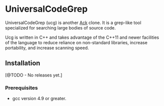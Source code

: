 # UniversalCodeGrep

UniversalCodeGrep (ucg) is another [Ack](http://beyondgrep.com/) clone.  It is a grep-like tool specialized for searching large bodies of source code.

Ucg is written in C++ and takes advantage of the C++11 and newer facilities of the language to reduce reliance on non-standard libraries, increase portability, and increase scanning speed.


## Installation

[@TODO - No releases yet.]

### Prerequisites

- gcc version 4.9 or greater.
